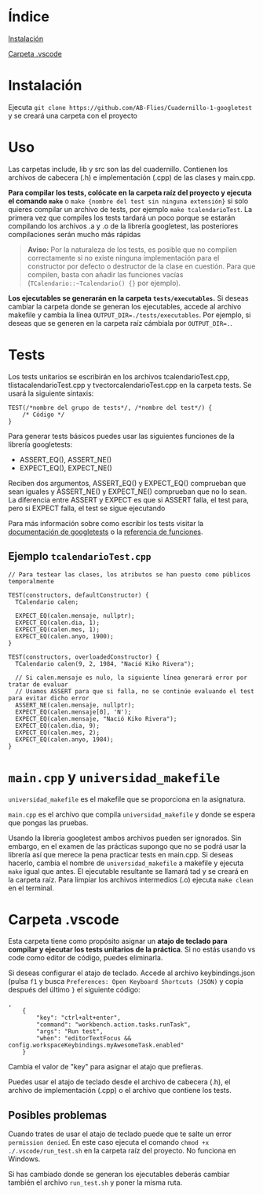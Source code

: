 # Índice
[Instalación](#Instalación)

[Carpeta .vscode](#Carpeta-vscode)

# Instalación 
Ejecuta `git clone https://github.com/AB-Flies/Cuadernillo-1-googletest` y se creará una carpeta con el proyecto

# Uso
Las carpetas include, lib y src son las del cuadernillo. Contienen los archivos de cabecera (.h) e implementación (.cpp) de las clases y main.cpp. 

**Para compilar los tests, colócate en la carpeta raíz del proyecto y ejecuta el comando `make`** o `make {nombre del test sin ninguna extensión}` si solo quieres compilar un archivo de tests, por ejemplo `make tcalendarioTest`.
La primera vez que compiles los tests tardará un poco porque se estarán compilando los archivos .a y .o de la librería googletest, las posteriores compilaciones serán mucho más rápidas

> **Aviso:** Por la naturaleza de los tests, es posible que no compilen correctamente si no existe ninguna implementación para el constructor por defecto o destructor de la clase en cuestión. Para que compilen, basta con añadir las funciones vacías (`TCalendario::~Tcalendario() {}` por ejemplo).

**Los ejecutables se generarán en la carpeta `tests/executables`.** Si deseas cambiar la carpeta donde se generan los ejecutables, accede al archivo makefile y cambia 
la línea `OUTPUT_DIR=./tests/executables`. Por ejemplo, si deseas que se generen en la carpeta raíz cámbiala por `OUTPUT_DIR=.`. 

# Tests

Los tests unitarios se escribirán en los archivos tcalendarioTest.cpp, tlistacalendarioTest.cpp y tvectorcalendarioTest.cpp en la carpeta tests. Se usará la siguiente sintaxis:

```
TEST(/*nombre del grupo de tests*/, /*nombre del test*/) {
    /* Código */
}
```

Para generar tests básicos puedes usar las siguientes funciones de la librería googletests:
* ASSERT_EQ(), ASSERT_NE()
* EXPECT_EQ(), EXPECT_NE()
  
Reciben dos argumentos, ASSERT_EQ() y EXPECT_EQ() comprueban que sean iguales y ASSERT_NE() y EXPECT_NE() comprueban que no lo sean. La diferencia entre ASSERT y EXPECT es que si ASSERT falla, el test para, pero si EXPECT falla, el test se sigue ejecutando

Para más información sobre como escribir los tests visitar la [documentación de googletests](https://google.github.io/googletest/) o la [referencia de funciones](https://google.github.io/googletest/reference/assertions.html).

## Ejemplo `tcalendarioTest.cpp`

```
// Para testear las clases, los atributos se han puesto como públicos temporalmente

TEST(constructors, defaultConstructor) {
  TCalendario calen;

  EXPECT_EQ(calen.mensaje, nullptr);
  EXPECT_EQ(calen.dia, 1);
  EXPECT_EQ(calen.mes, 1);
  EXPECT_EQ(calen.anyo, 1900);
}

TEST(constructors, overloadedConstructor) {
  TCalendario calen(9, 2, 1984, "Nació Kiko Rivera");

  // Si calen.mensaje es nulo, la siguiente línea generará error por tratar de evaluar
  // Usamos ASSERT para que si falla, no se continúe evaluando el test para evitar dicho error
  ASSERT_NE(calen.mensaje, nullptr);
  EXPECT_EQ(calen.mensaje[0], 'N');
  EXPECT_EQ(calen.mensaje, "Nació Kiko Rivera");
  EXPECT_EQ(calen.dia, 9);
  EXPECT_EQ(calen.mes, 2);
  EXPECT_EQ(calen.anyo, 1984);
}
```

# `main.cpp` y `universidad_makefile`

`universidad_makefile` es el makefile que se proporciona en la asignatura.

`main.cpp` es el archivo que compila `universidad_makefile` y donde se espera que pongas las pruebas. 

Usando la librería googletest ambos archivos pueden ser ignorados. Sin embargo, en el examen de las prácticas supongo que no se podrá usar la librería así que merece la pena practicar tests en main.cpp. Si deseas hacerlo, cambia el nombre de `universidad_makefile` a makefile y ejecuta `make` igual que antes. El ejecutable resultante se llamará tad y se creará en la carpeta raíz. Para limpiar los archivos intermedios (.o) ejecuta `make clean` en el terminal.

# Carpeta .vscode
Esta carpeta tiene como propósito asignar un **atajo de teclado para compilar y ejecutar los tests unitarios de la práctica**. Si no estás usando vs code como editor de código, puedes eliminarla. 

Si deseas configurar el atajo de teclado. Accede al archivo keybindings.json (pulsa `f1` y busca `Preferences: Open Keyboard Shortcuts (JSON)` y copia después del último `}` el siguiente código:

```
,
    {
        "key": "ctrl+alt+enter",
        "command": "workbench.action.tasks.runTask",
        "args": "Run test",
        "when": "editorTextFocus && config.workspaceKeybindings.myAwesomeTask.enabled"
    }
```

Cambia el valor de "key" para asignar el atajo que prefieras.

Puedes usar el atajo de teclado desde el archivo de cabecera (.h), el archivo de implementación (.cpp) o el archivo que contiene los tests. 

## Posibles problemas
Cuando trates de usar el atajo de teclado puede que te salte un error `permission denied`. En este caso ejecuta el comando `chmod +x ./.vscode/run_test.sh` en la carpeta raíz del proyecto. No funciona en Windows.

Si has cambiado donde se generan los ejecutables deberás cambiar también el archivo `run_test.sh` y poner la misma ruta.
